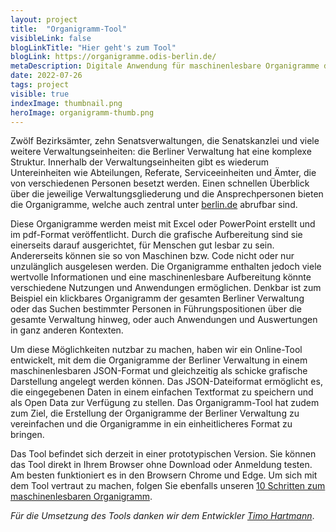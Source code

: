 ```yaml
---
layout: project
title:  "Organigramm-Tool"
visibleLink: false
blogLinkTitle: "Hier geht's zum Tool"
blogLink: https://organigramme.odis-berlin.de/
metaDescription: Digitale Anwendung für maschinenlesbare Organigramme der Berliner Verwaltung
date: 2022-07-26
tags: project
visible: true
indexImage: thumbnail.png
heroImage: organigramm-thumb.png
---
```


Zwölf Bezirksämter, zehn Senatsverwaltungen, die Senatskanzlei und viele weitere Verwaltungseinheiten: die Berliner Verwaltung hat eine komplexe Struktur. Innerhalb der Verwaltungseinheiten gibt es wiederum Untereinheiten wie Abteilungen, Referate, Serviceeinheiten und Ämter, die von verschiedenen Personen besetzt werden. Einen schnellen Überblick über die jeweilige Verwaltungsgliederung und die Ansprechpersonen bieten die Organigramme, welche auch zentral unter [berlin.de](https://service.berlin.de/verwaltungsgliederung-organigramme/) abrufbar sind.  

Diese Organigramme werden meist mit Excel oder PowerPoint erstellt und im pdf-Format veröffentlicht. Durch die grafische Aufbereitung sind sie einerseits darauf ausgerichtet, für Menschen gut lesbar zu sein. Andererseits können sie so von Maschinen bzw. Code nicht oder nur unzulänglich ausgelesen werden. Die Organigramme enthalten jedoch viele wertvolle Informationen und eine maschinenlesbare Aufbereitung könnte verschiedene Nutzungen und Anwendungen ermöglichen. Denkbar ist zum Beispiel ein klickbares Organigramm der gesamten Berliner Verwaltung oder das Suchen bestimmter Personen in Führungspositionen über die gesamte Verwaltung hinweg, oder auch Anwendungen und Auswertungen in ganz anderen Kontexten.  

Um diese Möglichkeiten nutzbar zu machen, haben wir ein Online-Tool entwickelt, mit dem die Organigramme der Berliner Verwaltung in einem maschinenlesbaren JSON-Format und gleichzeitig als schicke grafische Darstellung angelegt werden können. Das JSON-Dateiformat ermöglicht es, die eingegebenen Daten in einem einfachen Textformat zu speichern und als Open Data zur Verfügung zu stellen. Das Organigramm-Tool hat zudem zum Ziel, die Erstellung der Organigramme der Berliner Verwaltung zu vereinfachen und die Organigramme in ein einheitlicheres Format zu bringen.

Das Tool befindet sich derzeit in einer prototypischen Version. Sie können das Tool direkt in Ihrem Browser ohne Download oder Anmeldung testen. Am besten funktioniert es in den Browsern Chrome und Edge. Um sich mit dem Tool vertraut zu machen, folgen Sie ebenfalls unseren [10 Schritten zum maschinenlesbaren Organigramm](guide).

*Für die Umsetzung des Tools danken wir dem Entwickler* [*Timo Hartmann*](https://de.linkedin.com/in/timo-hartmann-313a79124).
